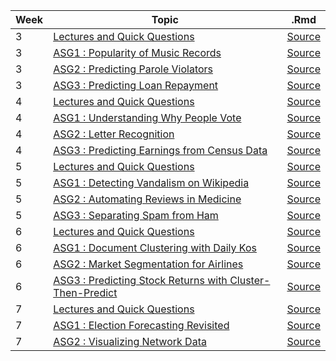 |Week|Topic|.Rmd|
|---|---|---|
|3|[Lectures and Quick Questions](http://vishalgupta.me/AnalyticsEdge/htmlNB/week3_lectures_QQ.html)|[Source](http://vishalgupta.me/AnalyticsEdge/week3_lectures_QQ.Rmd)|
|3|[ASG1 : Popularity of Music Records](http://vishalgupta.me/AnalyticsEdge/htmlNB/week3_assig1.html)|[Source](http://vishalgupta.me/AnalyticsEdge/week3_assig1.Rmd)|
|3|[ASG2 : Predicting Parole Violators](http://vishalgupta.me/AnalyticsEdge/htmlNB/week3_assig2.html)|[Source](http://vishalgupta.me/AnalyticsEdge/week3_assig2.Rmd)|
|3|[ASG3 : Predicting Loan Repayment](http://vishalgupta.me/AnalyticsEdge/htmlNB/week3_assig3.html)|[Source](http://vishalgupta.me/AnalyticsEdge/week3_assig3.Rmd)|
|4|[Lectures and Quick Questions](http://vishalgupta.me/AnalyticsEdge/htmlNB/week4_lectures_QQ.html)|[Source](http://vishalgupta.me/AnalyticsEdge/week4_lectures_QQ.Rmd)|
|4|[ASG1 : Understanding Why People Vote](http://vishalgupta.me/AnalyticsEdge/htmlNB/week4_assig1.html)|[Source](http://vishalgupta.me/AnalyticsEdge/week4_assig1.Rmd)|
|4|[ASG2 : Letter Recognition](http://vishalgupta.me/AnalyticsEdge/htmlNB/week4_assig2.html)|[Source](http://vishalgupta.me/AnalyticsEdge/week4_assig2.Rmd)|
|4|[ASG3 : Predicting Earnings from Census Data](http://vishalgupta.me/AnalyticsEdge/htmlNB/week4_assig3.html)|[Source](http://vishalgupta.me/AnalyticsEdge/week4_assig3.Rmd)|
|5|[Lectures and Quick Questions](http://vishalgupta.me/AnalyticsEdge/htmlNB/week5_lectures_QQ.html)|[Source](http://vishalgupta.me/AnalyticsEdge/week5_lectures_QQ.Rmd)|
|5|[ASG1 : Detecting Vandalism on Wikipedia](http://vishalgupta.me/AnalyticsEdge/htmlNB/week5_assig1.html)|[Source](http://vishalgupta.me/AnalyticsEdge/week5_assig1.Rmd)|
|5|[ASG2 : Automating Reviews in Medicine](http://vishalgupta.me/AnalyticsEdge/htmlNB/week5_assig2.html)|[Source](http://vishalgupta.me/AnalyticsEdge/week5_assig2.Rmd)|
|5|[ASG3 : Separating Spam from Ham](http://vishalgupta.me/AnalyticsEdge/htmlNB/week5_assig3.html)|[Source](http://vishalgupta.me/AnalyticsEdge/week5_assig3.Rmd)|
|6|[Lectures and Quick Questions](http://vishalgupta.me/AnalyticsEdge/htmlNB/week6_lectures_QQ.html)|[Source](http://vishalgupta.me/AnalyticsEdge/week6_lectures_QQ.Rmd)|
|6|[ASG1 : Document Clustering with Daily Kos](http://vishalgupta.me/AnalyticsEdge/htmlNB/week6_assig1.html)|[Source](http://vishalgupta.me/AnalyticsEdge/week6_assig1.Rmd)|
|6|[ASG2 : Market Segmentation for Airlines](http://vishalgupta.me/AnalyticsEdge/htmlNB/week6_assig2.html)|[Source](http://vishalgupta.me/AnalyticsEdge/week6_assig2.Rmd)|
|6|[ASG3 : Predicting Stock Returns with Cluster-Then-Predict](http://vishalgupta.me/AnalyticsEdge/htmlNB/week6_assig3.html)|[Source](http://vishalgupta.me/AnalyticsEdge/week6_assig3.Rmd)|
|7|[Lectures and Quick Questions](http://vishalgupta.me/AnalyticsEdge/htmlNB/week7_lectures_QQ.html)|[Source](http://vishalgupta.me/AnalyticsEdge/week7_lectures_QQ.Rmd)|
|7|[ASG1 : Election Forecasting Revisited](http://vishalgupta.me/AnalyticsEdge/htmlNB/week7_assig1.html)|[Source](http://vishalgupta.me/AnalyticsEdge/week7_assig1.Rmd)|
|7|[ASG2 : Visualizing Network Data](http://vishalgupta.me/AnalyticsEdge/htmlNB/week7_assig2.html)|[Source](http://vishalgupta.me/AnalyticsEdge/week7_assig2.Rmd)|
